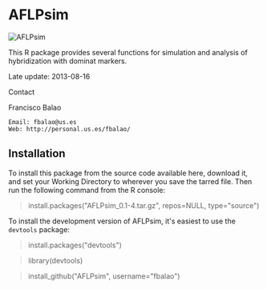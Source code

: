 AFLPsim
=======
![AFLPsim](http://personal.us.es/fbalao/objetos/aflpsmall.jpg)

This R package provides several functions for simulation and analysis of hybridization with dominat markers.


Late update: 2013-08-16

Contact

Francisco Balao

    Email: fbalao@us.es
    Web: http://personal.us.es/fbalao/

## Installation

To install this package from the source code available here, download it, and set your Working Directory to wherever you save the tarred file. Then run the following command from the R console:

   > install.packages("AFLPsim_0.1-4.tar.gz", repos=NULL, type="source")



To install the development version of AFLPsim, it's easiest to use the `devtools` package:

   > install.packages("devtools")
   
   > library(devtools)
   
   > install_github("AFLPsim", username="fbalao")
